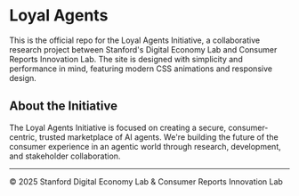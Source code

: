 # Loyal Agents

This is the official repo for the Loyal Agents Initiative, a collaborative research project between Stanford's Digital Economy Lab and Consumer Reports Innovation Lab. The site is designed with simplicity and performance in mind, featuring modern CSS animations and responsive design.

## About the Initiative

The Loyal Agents Initiative is focused on creating a secure, consumer-centric, trusted marketplace of AI agents. We're building the future of the consumer experience in an agentic world through research, development, and stakeholder collaboration.

---

© 2025 Stanford Digital Economy Lab & Consumer Reports Innovation Lab